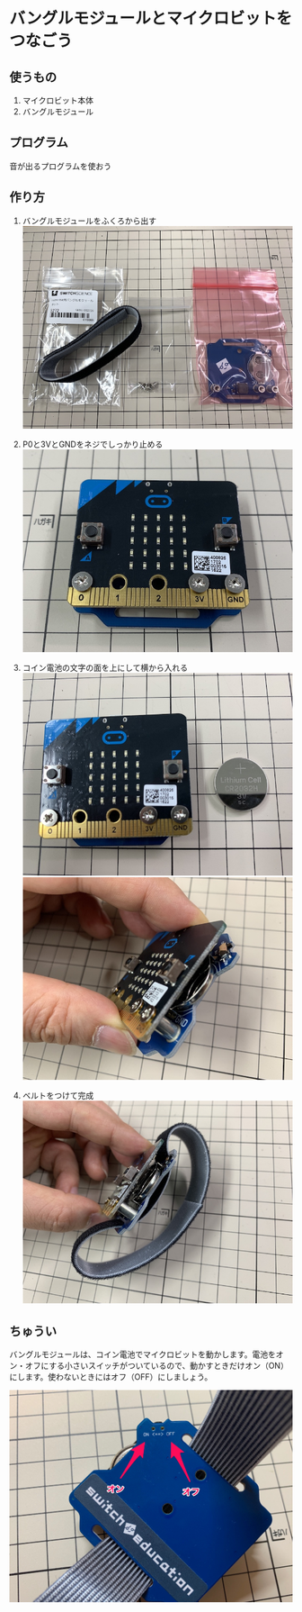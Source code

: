 # バングルモジュールとマイクロビットをつなごう

## 使うもの
1. マイクロビット本体
2. バングルモジュール

## プログラム

音が出るプログラムを使おう

## 作り方

1. バングルモジュールをふくろから出す
![](./bangle_1.jpg)

2. P0と3VとGNDをネジでしっかり止める
![](./bangle_2.jpg)
3. コイン電池の文字の面を上にして横から入れる
![](./bangle_3.jpg)
![](./bangle_4.jpg)

4. ベルトをつけて完成
![](./bangle_5.jpg)

## ちゅうい

バングルモジュールは、コイン電池でマイクロビットを動かします。電池をオン・オフにする小さいスイッチがついているので、動かすときだけオン（ON）にします。使わないときにはオフ（OFF）にしましょう。

![](./power.jpg)

